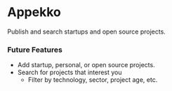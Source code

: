 # Appekko

Publish and search startups and open source projects.

### Future Features

- Add startup, personal, or open source projects.
- Search for projects that interest you
    - Filter by technology, sector, project age, etc.